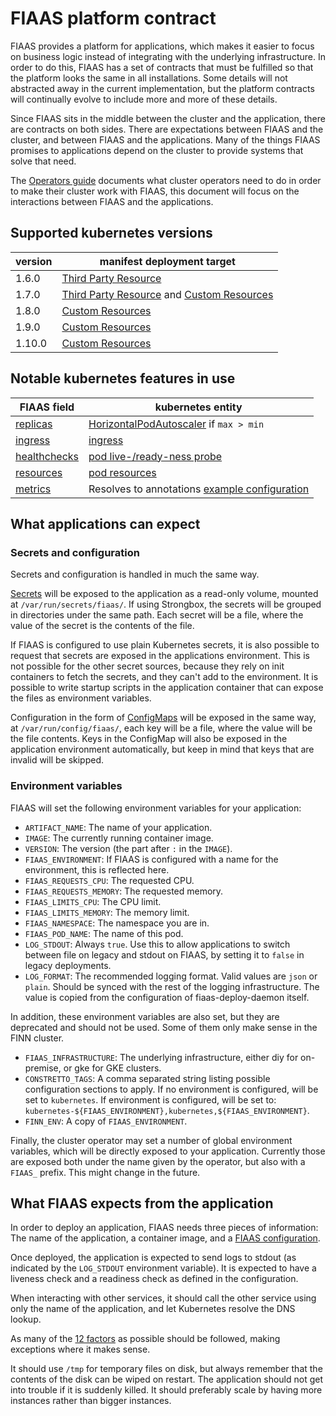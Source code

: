 <!--
Copyright 2017-2019 The FIAAS Authors

Licensed under the Apache License, Version 2.0 (the "License");
you may not use this file except in compliance with the License.
You may obtain a copy of the License at

     http://www.apache.org/licenses/LICENSE-2.0

Unless required by applicable law or agreed to in writing, software
distributed under the License is distributed on an "AS IS" BASIS,
WITHOUT WARRANTIES OR CONDITIONS OF ANY KIND, either express or implied.
See the License for the specific language governing permissions and
limitations under the License.
-->
# FIAAS platform contract

FIAAS provides a platform for applications, which makes it easier to focus on business logic instead of integrating with the underlying infrastructure. In order to do this, FIAAS has a set of contracts that must be fulfilled so that the platform looks the same in all installations. Some details will not abstracted away in the current implementation, but the platform contracts will continually evolve to include more and more of these details. 

Since FIAAS sits in the middle between the cluster and the application, there are contracts on both sides. There are expectations between FIAAS and the cluster, and between FIAAS and the applications. Many of the things FIAAS promises to applications depend on the cluster to provide systems that solve that need.

The [Operators guide](operator_guide.md) documents what cluster operators need to do in order to make their cluster work with FIAAS, this document will focus on the interactions between FIAAS and the applications. 

## Supported kubernetes versions

| **version** | **manifest deployment target** |
|-------------|--------------------------------|
| 1.6.0       | [Third Party Resource](https://kubernetes.io/docs/tasks/access-kubernetes-api/extend-api-third-party-resource/) |
| 1.7.0       | [Third Party Resource](https://kubernetes.io/docs/tasks/access-kubernetes-api/extend-api-third-party-resource/) and [Custom Resources](https://kubernetes.io/docs/concepts/api-extension/custom-resources/) |
| 1.8.0       | [Custom Resources](https://kubernetes.io/docs/concepts/api-extension/custom-resources/) |
| 1.9.0       | [Custom Resources](https://kubernetes.io/docs/concepts/api-extension/custom-resources/) |
| 1.10.0      | [Custom Resources](https://kubernetes.io/docs/concepts/api-extension/custom-resources/) |

## Notable kubernetes features in use

| **FIAAS field** | **kubernetes entity** |
|-----------------|-----------------------|
| [replicas](/docs/v3_spec.md#replicas) | [HorizontalPodAutoscaler](https://kubernetes.io/docs/tasks/run-application/horizontal-pod-autoscale/) if `max > min` |
| [ingress](/docs/v3_spec.md#ingress) | [ingress](https://kubernetes.io/docs/concepts/services-networking/ingress/) |
| [healthchecks](/docs/v3_spec.md#healthchecks) | [pod live-/ready-ness probe](https://kubernetes.io/docs/tasks/configure-pod-container/configure-liveness-readiness-probes/) |
| [resources](/docs/v3_spec.md#resources) | [pod resources](https://kubernetes.io/docs/concepts/configuration/manage-compute-resources-container/) |
| [metrics](/docs/v3_spec.md#metrics) | Resolves to annotations [example configuration](https://github.com/prometheus/prometheus/blob/master/documentation/examples/prometheus-kubernetes.yml) |

## What applications can expect

### Secrets and configuration

Secrets and configuration is handled in much the same way.

[Secrets](https://kubernetes.io/docs/concepts/configuration/secret/) will be exposed to the application as a read-only volume, mounted at `/var/run/secrets/fiaas/`. If using Strongbox, the secrets will be grouped in directories under the same path. Each secret will be a file, where the value of the secret is the contents of the file.

If FIAAS is configured to use plain Kubernetes secrets, it is also possible to request that secrets are exposed in the applications environment. This is not possible for the other secret sources, because they rely on init containers to fetch the secrets, and they can't add to the environment. It is possible to write startup scripts in the application container that can expose the files as environment variables.

Configuration in the form of [ConfigMaps](https://kubernetes.io/docs/tasks/configure-pod-container/configure-pod-configmap/) will be exposed in the same way, at `/var/run/config/fiaas/`, each key will be a file, where the value will be the file contents. Keys in the ConfigMap will also be exposed in the application environment automatically, but keep in mind that keys that are invalid will be skipped.

### Environment variables

FIAAS will set the following environment variables for your application:

* `ARTIFACT_NAME`: The name of your application. 
* `IMAGE`: The currently running container image.
* `VERSION`: The version (the part after `:` in the `IMAGE`). 
* `FIAAS_ENVIRONMENT`: If FIAAS is configured with a name for the environment, this is reflected here.
* `FIAAS_REQUESTS_CPU`: The requested CPU. 
* `FIAAS_REQUESTS_MEMORY`: The requested memory. 
* `FIAAS_LIMITS_CPU`: The CPU limit. 
* `FIAAS_LIMITS_MEMORY`: The memory limit. 
* `FIAAS_NAMESPACE`: The namespace you are in. 
* `FIAAS_POD_NAME`: The name of this pod. 
* `LOG_STDOUT`: Always `true`. Use this to allow applications to switch between file on legacy and stdout on FIAAS, by setting it to `false` in legacy deployments.
* `LOG_FORMAT`: The recommended logging format. Valid values are `json` or `plain`. Should be synced with the rest of the logging infrastructure. The value is copied from the configuration of fiaas-deploy-daemon itself.  

In addition, these environment variables are also set, but they are deprecated and should not be used. Some of them only make sense in the FINN cluster.

* `FIAAS_INFRASTRUCTURE`: The underlying infrastructure, either diy for on-premise, or gke for GKE clusters. 
* `CONSTRETTO_TAGS`: A comma separated string listing possible configuration sections to apply. If no environment is configured, will be set to `kubernetes`. If environment is configured, will be set to: `kubernetes-${FIAAS_ENVIRONMENT},kubernetes,${FIAAS_ENVIRONMENT}`. 
* `FINN_ENV`: A copy of `FIAAS_ENVIRONMENT`.

Finally, the cluster operator may set a number of global environment variables, which will be directly exposed to your application.
Currently those are exposed both under the name given by the operator, but also with a `FIAAS_` prefix. This might change in the future.

## What FIAAS expects from the application

In order to deploy an application, FIAAS needs three pieces of information: The name of the application, a container image, and a [FIAAS configuration](v3_spec.md).

Once deployed, the application is expected to send logs to stdout (as indicated by the `LOG_STDOUT` environment variable). It is expected to have a liveness check and a readiness check as defined in the configuration.

When interacting with other services, it should call the other service using only the name of the application, and let Kubernetes resolve the DNS lookup.

As many of the [12 factors](https://12factor.net/) as possible should be followed, making exceptions where it makes sense.

It should use `/tmp` for temporary files on disk, but always remember that the contents of the disk can be wiped on restart. The application should not get into trouble if it is suddenly killed. It should preferably scale by having more instances rather than bigger instances.
